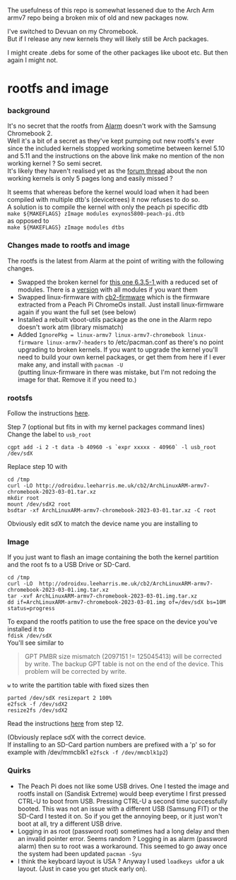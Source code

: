 The usefulness of this repo is somewhat lessened due to the Arch Arm armv7 repo being a broken mix of old and new packages now.  

I've switched to Devuan on my Chromebook.  
But if I release any new kernels they will likely still be Arch packages.  

I might create .debs for some of the other packages like uboot etc. But then again I might not.  



# rootfs and image
### background
It's no secret that the rootfs from [Alarm](https://archlinuxarm.org/platforms/armv7/samsung/samsung-chromebook-2) doesn't work with the Samsung Chromebook 2.  
Well it's a bit of a secret as they've kept pumping out new rootfs's ever since the included kernels stopped working sometime between kernel 5.10 and 5.11 and the instructions on the above link make no mention of the non working kernel ? So semi secret.  
It's likely they haven't realised yet as the [forum thread](https://archlinuxarm.org/forum/viewtopic.php?f=47&t=15169) about the non working kernels is only 5 pages long and easily missed ?       

It seems that whereas before the kernel would load when it had been compiled with multiple dtb's (devicetrees) it now refuses to do so.  
A solution is to compile the kernel with only the peach pi specific dtb  
`make ${MAKEFLAGS} zImage modules exynos5800-peach-pi.dtb`  
as opposed to  
`make ${MAKEFLAGS} zImage modules dtbs`
### Changes made to rootfs and image
The rootfs is the latest from Alarm at the point of writing with the following changes. 
 - Swapped the broken kernel for [this one 6.3.5-1 ](https://github.com/gripped/XE503C32-arch-kernel-packages/tree/main/6.3.5-1/local_modules) with a reduced set of modules. There is a [version](https://github.com/gripped/XE503C32-arch-kernel-packages/tree/main/6.3.5-1/all_modules) with all modules if you want them
 - Swapped linux-firmware with [cb2-firmware](https://github.com/gripped/XE503C32-arch-linux-kernel/tree/main/Packages%20&%20PKGBUILDS/cb2-firmware) which is the firmware extracted from a Peach Pi ChromeOs install. Just install linux-firmware again if you want the full set (see below)
 - Installed a rebuilt vboot-utils package as the one in the Alarm repo doesn't work atm (library mismatch)
 - Added `IgnorePkg = linux-armv7 linux-armv7-chromebook linux-firmware linux-armv7-headers` to /etc/pacman.conf as there's no point upgrading to broken kernels. If you want to upgrade the kernel you'll need to build your own kernel packages, or get them from here if I ever make any, and install with `pacman -U`   
(putting linux-firmware in there was mistake, but I'm not redoing the image for that. Remove it if you need to.) 
### rootsfs
Follow the instructions [here](https://archlinuxarm.org/platforms/armv7/samsung/samsung-chromebook-2).  

Step 7 (optional but fits in with my kernel packages command lines)  
Change the label to `usb_root`  
```
cgpt add -i 2 -t data -b 40960 -s `expr xxxxx - 40960` -l usb_root /dev/sdX
```

Replace step 10 with
```
cd /tmp
curl -LO http://odroidxu.leeharris.me.uk/cb2/ArchLinuxARM-armv7-chromebook-2023-03-01.tar.xz
mkdir root
mount /dev/sdX2 root
bsdtar -xf ArchLinuxARM-armv7-chromebook-2023-03-01.tar.xz -C root
```
Obviously edit sdX to match the device name you are installing to

### Image
If you just want to flash an image containing the both the kernel partition and the root fs to a USB Drive or SD-Card.
```
cd /tmp
curl -LO  http://odroidxu.leeharris.me.uk/cb2/ArchLinuxARM-armv7-chromebook-2023-03-01.img.tar.xz
tar -xvf ArchLinuxARM-armv7-chromebook-2023-03-01.img.tar.xz
dd if=ArchLinuxARM-armv7-chromebook-2023-03-01.img of=/dev/sdX bs=10M status=progress
```
To expand the rootfs patition to use the free space on the device you've installed it to  
`fdisk /dev/sdX`  
You'll see similar to   
> GPT PMBR size mismatch (2097151 != 125045413) will be corrected by
> write. The backup GPT table is not on the end of the device. This
> problem will be corrected by write.  

`w` to write the partition table with fixed sizes then  
```
parted /dev/sdX resizepart 2 100%
e2fsck -f /dev/sdX2
resize2fs /dev/sdX2
```
Read the instructions [here](https://archlinuxarm.org/platforms/armv7/samsung/samsung-chromebook-2) from step 12.  

(Obviously replace sdX with the correct device.   
 If installing to an SD-Card partion numbers are prefixed with a 'p' so for example with /dev/mmcblk1 `e2fsck -f /dev/mmcblk1p2`)  
### Quirks
 - The Peach Pi does not like some USB drives. One I tested the image and rootfs install on (Sandisk Extreme) would beep everytime I first pressed CTRL-U to boot from USB. Pressing CTRL-U a second time successfully booted. This was not an issue with a different USB (Samsung FIT) or the SD-Card I tested it on. So if you get the annoying beep, or it just won't boot at all, try a different USB drive.
 - Logging in as root (password root) sometimes had a long delay and then an invalid pointer error. Seems random ? Logging in as alarm (password alarm) then su to root was a workaround. This seemed to go away once the system had been updated `pacman -Syu`
 - I think the keyboard layout is USA ? Anyway I used `loadkeys uk`for a uk layout. (Just in case you get stuck early on).
